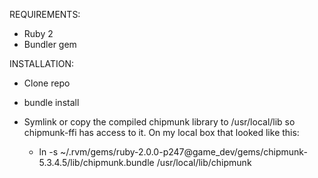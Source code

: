 REQUIREMENTS:

* Ruby 2
* Bundler gem

INSTALLATION:

* Clone repo
* bundle install
* Symlink or copy the compiled chipmunk library to /usr/local/lib so chipmunk-ffi has access to it.  On my local box that looked like this:

  * ln -s ~/.rvm/gems/ruby-2.0.0-p247@game_dev/gems/chipmunk-5.3.4.5/lib/chipmunk.bundle /usr/local/lib/chipmunk

